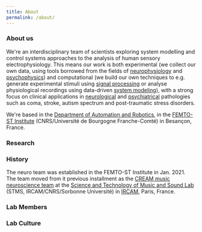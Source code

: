 ```yaml
---
title: About
permalink: /about/
---
```


### About us

We're an interdisciplinary team of scientists exploring system modelling and control systems approaches to the analysis of human sensory electrophysiology. This means our work is both experimental (we collect our own data, using tools borrowed from the fields of [neurophysiology](https://en.wikipedia.org/wiki/Clinical_neurophysiology) and [psychophysics](https://en.wikipedia.org/wiki/Psychophysics)) and computational (we build our own techniques to e.g. generate experimental stimuli using [signal processing](https://en.wikipedia.org/wiki/Speech_synthesis) or analyse physiological recordings using data-driven [system modeling](https://en.wikipedia.org/wiki/System_identification)), with a strong focus on clinical applications in [neurological](https://en.wikipedia.org/wiki/Neurology) and [psychiatrical](https://en.wikipedia.org/wiki/Psychiatry) pathologies such as coma, stroke, autism spectrum and post-traumatic stress disorders. 

We're based in the [Department of Automation and Robotics](https://www.femto-st.fr/en/Research-departments/AS2M/Presentation), in the [FEMTO-ST Institute](https://www.femto-st.fr) (CNRS/Université de Bourgogne Franche-Comté) in Besançon, France. 

### Research

### History

The neuro team was established in the FEMTO-ST Institute in Jan. 2021. The team moved from it previous installment as the [CREAM music neuroscience team](http://cream.ircam.fr/) at the [Science and Technology of Music and Sound Lab](https://www.stms-lab.fr/) (STMS, IRCAM/CNRS/Sorbonne Université) in [IRCAM](https://www.ircam.fr/), Paris, France. 



### Lab Members


### Lab Culture


